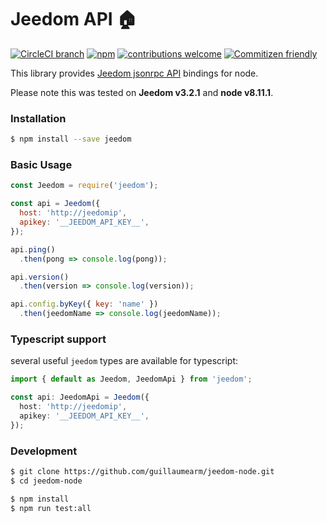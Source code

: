 # Jeedom API :house:
[![CircleCI branch](https://img.shields.io/circleci/project/github/guillaumearm/jeedom-node/master.svg)](https://circleci.com/gh/guillaumearm/jeedom-node)
[![npm](https://img.shields.io/npm/v/jeedom.svg)](https://www.npmjs.com/package/jeedom)
[![contributions welcome](https://img.shields.io/badge/contributions-welcome-brightgreen.svg?style=flat)](https://github.com/guillaumearm/jeedom-node/blob/master/CONTRIBUTING.md)
[![Commitizen friendly](https://img.shields.io/badge/commitizen-friendly-brightgreen.svg)](http://commitizen.github.io/cz-cli/)

This library provides [Jeedom jsonrpc API](https://jeedom.github.io/core/en_US/jsonrpc_api) bindings for node.

Please note this was tested on **Jeedom v3.2.1** and **node v8.11.1**.

### Installation
```bash
$ npm install --save jeedom
```

### Basic Usage

```js
const Jeedom = require('jeedom');

const api = Jeedom({
  host: 'http://jeedomip',
  apikey: '__JEEDOM_API_KEY__',
});

api.ping()
  .then(pong => console.log(pong));

api.version()
  .then(version => console.log(version));

api.config.byKey({ key: 'name' })
  .then(jeedomName => console.log(jeedomName));
```

### Typescript support
several useful `jeedom`  types are available for typescript:
```typescript
import { default as Jeedom, JeedomApi } from 'jeedom';

const api: JeedomApi = Jeedom({
  host: 'http://jeedomip',
  apikey: '__JEEDOM_API_KEY__',
});
```

### Development
```bash
$ git clone https://github.com/guillaumearm/jeedom-node.git
$ cd jeedom-node

$ npm install
$ npm run test:all
```
